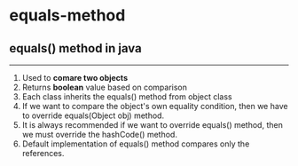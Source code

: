# equals-method
## equals() method in java
-------------------------------------
1. Used to **comare two objects**
2. Returns **boolean** value based on comparison
3. Each class inherits the equals() method from object class
4. If we want to compare the object's own equality condition, then we have to override equals(Object obj) method.
5. It is always recommended if we want to override equals() method, then we must override the hashCode() method.
6. Default implementation of equals() method compares only the references.  
